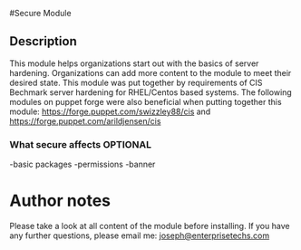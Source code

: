 #Secure Module

## Description

This module helps organizations start out with the basics of server hardening.
Organizations can add more content to the module to meet their desired state. This module was put together by requirements of CIS Bechmark 
server hardening for RHEL/Centos based systems. The following modules on puppet forge were also beneficial when putting together this module: https://forge.puppet.com/swizzley88/cis and  https://forge.puppet.com/arildjensen/cis



### What secure affects **OPTIONAL**
-basic packages
-permissions
-banner

# Author notes
Please take a look at all content of the module before installing. If you have any further questions, please email me: 
joseph@enterprisetechs.com
